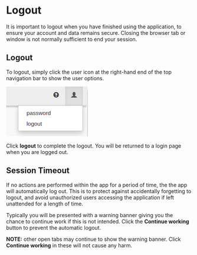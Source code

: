 # Logout

It is important to logout when you have finished using the application, to ensure your account and data remains secure. Closing the browser tab or window is not normally sufficient to end your session.

## Logout

To logout, simply click the user icon at the right-hand end of the top navigation bar to show the user options.

![user icon](images/user-logout-dropdown.png)

Click **logout** to complete the logout. You will be returned to a login page when you are logged out.

## Session Timeout

If no actions are performed within the app for a period of time, the the app will automatically log out. This is to protect against accidentally forgetting to logout, and avoid unauthorized users accessing the application if left unattended for a length of time.

Typically you will be presented with a warning banner giving you the chance to continue work if this is not intended. Click the **Continue working** button to prevent the automatic logout.

**NOTE:** other open tabs may continue to show the warning banner. Click **Continue working** in these will not cause any harm.
